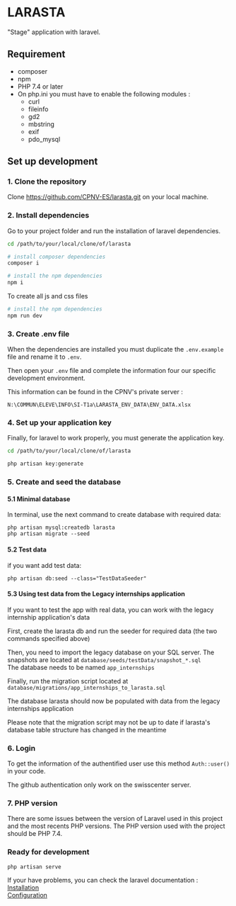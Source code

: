 # LARASTA

"Stage" application with laravel.

## Requirement
* composer
* npm
* PHP 7.4 or later
* On php.ini you must have to enable the following modules :
  * curl
  * fileinfo
  * gd2
  * mbstring
  * exif
  * pdo_mysql

## Set up development

### 1. Clone the repository
Clone https://github.com/CPNV-ES/larasta.git on your local machine.

### 2. Install dependencies
Go to your project folder and run the installation of laravel dependencies.

```bash
cd /path/to/your/local/clone/of/larasta

# install composer dependencies
composer i

# install the npm dependencies
npm i
```

To create all js and css files

```bash
# install the npm dependencies
npm run dev
```

### 3. Create .env file
When the dependencies are installed you must duplicate the ``.env.example`` file and rename it to ``.env``.

Then open your ``.env`` file and complete the information four our specific development environment.

This information can be found in the CPNV's private server : 

``N:\COMMUN\ELEVE\INFO\SI-T1a\LARASTA_ENV_DATA\ENV_DATA.xlsx``

### 4. Set up your application key
Finally, for laravel to work properly, you must generate the application key.

```bash
cd /path/to/your/local/clone/of/larasta

php artisan key:generate
```

### 5. Create and seed the database

#### 5.1 Minimal database

In terminal, use the next command to create database with required data:
```
php artisan mysql:createdb larasta
php artisan migrate --seed
```

#### 5.2 Test data 

if you want add test data:
```
php artisan db:seed --class="TestDataSeeder"
```

#### 5.3 Using test data from the Legacy internships application

If you want to test the app with real data, you can work with the legacy internship application's data

First, create the larasta db and run the seeder for required data (the two commands specified above)

Then, you need to import the legacy database on your SQL server. The snapshots are located at `database/seeds/testData/snapshot_*.sql`
\
The database needs to be named `app_internships`

Finally, run the migration script located at `database/migrations/app_internships_to_larasta.sql`

The database larasta should now be populated with data from the legacy internships application 

Please note that the migration script may not be up to date if larasta's database table structure has changed in the meantime 
### 6. Login
To get the information of the authentified user use this method `Auth::user()` in your code.

The github authentication only work on the swisscenter server.

### 7. PHP version
There are some issues between the version of Laravel used in this project and the most recents PHP versions. The PHP version used with the project should be PHP 7.4.

### Ready for development
```
php artisan serve
```

If your have problems, you can check the laravel documentation :  
[Installation](https://laravel.com/docs/5.5/installation)  
[Configuration](https://laravel.com/docs/5.5/configuration)
